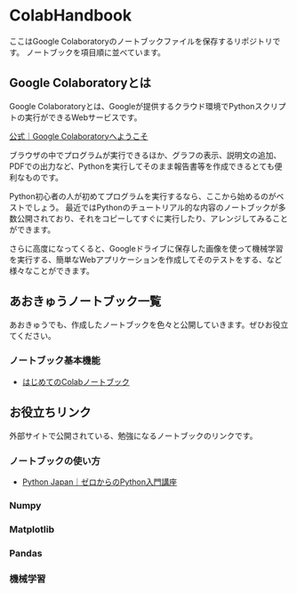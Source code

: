 # ColabHandbook

ここはGoogle Colaboratoryのノートブックファイルを保存するリポジトリです。
ノートブックを項目順に並べています。

## Google Colaboratoryとは

Google Colaboratoryとは、Googleが提供するクラウド環境でPythonスクリプトの実行ができるWebサービスです。

[公式｜Google Colaboratoryへようこそ](https://colab.research.google.com/?hl=ja)

ブラウザの中でプログラムが実行できるほか、グラフの表示、説明文の追加、PDFでの出力など、Pythonを実行してそのまま報告書等を作成できるとても便利なものです。

Python初心者の人が初めてプログラムを実行するなら、ここから始めるのがベストでしょう。
最近ではPythonのチュートリアル的な内容のノートブックが多数公開されており、それをコピーしてすぐに実行したり、アレンジしてみることができます。

さらに高度になってくると、Googleドライブに保存した画像を使って機械学習を実行する、簡単なWebアプリケーションを作成してそのテストをする、など様々なことができます。

## あおきゅうノートブック一覧

あおきゅうでも、作成したノートブックを色々と公開していきます。ぜひお役立てください。

### ノートブック基本機能

- [はじめてのColabノートブック](https://colab.research.google.com/github/ao9-prog-team/ColabHandbook/blob/main/NotebookTutorial/NotebookTutorial1.ipynb)

## お役立ちリンク

外部サイトで公開されている、勉強になるノートブックのリンクです。

### ノートブックの使い方
- [Python Japan｜ゼロからのPython入門講座](https://www.python.jp/train/experience/colab.html)

### Numpy
### Matplotlib
### Pandas
### 機械学習
